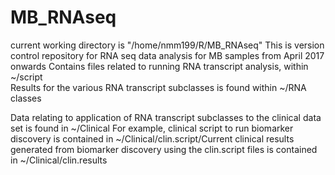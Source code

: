 # MB_RNAseq
current working directory is "/home/nmm199/R/MB_RNAseq"
This is version control repository for RNA seq data analysis for MB samples from April 2017 onwards
Contains files related to running RNA transcript analysis, within ~/script    
Results for the various RNA transcript subclasses is found within   ~/RNA classes 


Data relating to application of RNA transcript subclasses to the clinical data set is found in ~/Clinical
For example, clinical script to run biomarker discovery is contained in ~/Clinical/clin.script/Current
clinical results generated from biomarker discovery using the clin.script files is contained in  ~/Clinical/clin.results


